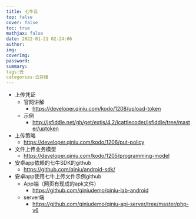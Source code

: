 ```yaml
---
title: 七牛云
top: false
cover: false
toc: true
mathjax: false
date: 2022-01-21 02:24:06
author:
img:
coverImg:
password:
summary:
tags:云
categories:云存储
---
```


- 上传凭证
  - 官网讲解
    - https://developer.qiniu.com/kodo/1208/upload-token
  - 示例
    - http://jsfiddle.net/gh/get/extjs/4.2/icattlecoder/jsfiddle/tree/master/uptoken
- 上传策略
  - https://developer.qiniu.com/kodo/1206/put-policy
- 文件上传业务模型
  - https://developer.qiniu.com/kodo/1205/programming-model
- 安卓app依赖的七牛SDK的github
  - https://github.com/qiniu/android-sdk/
- 安卓app使用七牛上传文件示例github
  - App端（网页有现成的apk文件）
    - https://github.com/qiniudemo/qiniu-lab-android
  - server端
    - https://github.com/qiniudemo/qiniu-api-server/tree/master/php-v6

